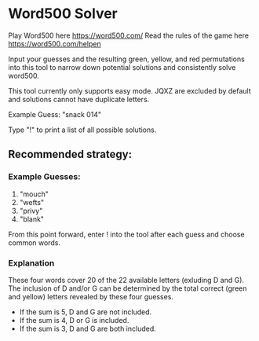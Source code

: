# Word500 Solver

Play Word500 here https://word500.com/
Read the rules of the game here https://word500.com/helpen

Input your guesses and the resulting green, yellow, and red permutations into this tool to narrow down potential solutions and consistently solve word500.

This tool currently only supports easy mode. JQXZ are excluded by default and solutions cannot have duplicate letters.

Example Guess: "snack 014"

Type "!" to print a list of all possible solutions.

## Recommended strategy:

### Example Guesses: 
1. "mouch"
2. "wefts"
3. "privy"
4. "blank"

From this point forward, enter ! into the tool after each guess and choose common words.

### Explanation
These four words cover 20 of the 22 available letters (exluding D and G). The inclusion of D and/or G can be determined by the total correct (green and yellow) letters revealed by these four guesses.
- If the sum is 5, D and G are not included. 
- If the sum is 4, D or G is included. 
- If the sum is 3, D and G are both included.

